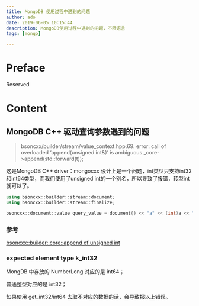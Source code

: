 ```yaml
---
title: MongoDB 使用过程中遇到的问题
author: ado
date: 2019-06-05 10:15:44
description: MongoDB使用过程中遇到的问题，不限语言
tags: [mongo]

---
```


# Preface

Reserved

# Content

## MongoDB C++ 驱动查询参数遇到的问题

> bsoncxx/builder/stream/value_context.hpp:69: error: call of overloaded ‘append(unsigned int&)’ is ambiguous
>          _core->append(std::forward<T>(t));

这是MongoDB C++ driver：mongocxx 设计上是一个问题，int类型只支持int32和int64类型，而我们使用了unsigned int的一个别名，所以导致了报错，转型int就可以了。

```c++
using bsoncxx::builder::stream::document;
using bsoncxx::builder::stream::finalize;

bsoncxx::document::value query_value = document{} << "a" << (int)a << "b" << (int)b << finalize;
```

### 参考

[bsoncxx::builder::core::append of unsigned int](<https://jira.mongodb.org/browse/CXX-617>)

### expected element type k_int32

MongDB 中存放的 NumberLong 对应的是 int64；

普通整型对应的是 int32；

如果使用 get_int32/int64 去取不对应的数据的话，会导致报以上错误。